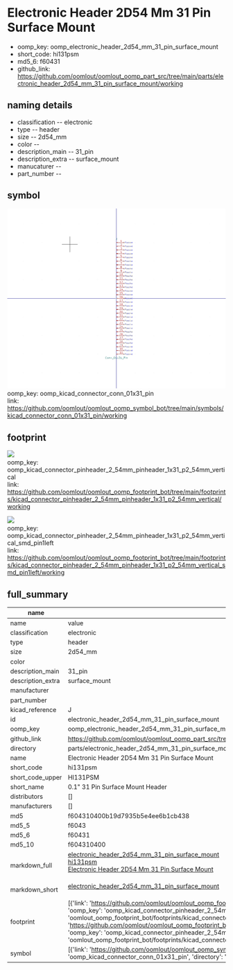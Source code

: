 # Electronic Header 2D54 Mm 31 Pin Surface Mount

  
* oomp_key: oomp_electronic_header_2d54_mm_31_pin_surface_mount 
* short_code: hi131psm
* md5_6: f60431  
* github_link: https://github.com/oomlout/oomlout_oomp_part_src/tree/main/parts/electronic_header_2d54_mm_31_pin_surface_mount/working  
## naming details
* classification -- electronic
* type -- header
* size -- 2d54_mm
* color -- 
* description_main -- 31_pin
* description_extra -- surface_mount
* manucaturer -- 
* part_number -- 



## symbol

![](symbol/0/working/working_600.png)  
oomp_key: oomp_kicad_connector_conn_01x31_pin  
link: https://github.com/oomlout/oomlout_oomp_symbol_bot/tree/main/symbols/kicad_connector_conn_01x31_pin/working  

## footprint

![](footprint/0/working/working_600.png)  
oomp_key: oomp_kicad_connector_pinheader_2_54mm_pinheader_1x31_p2_54mm_vertical  
link: https://github.com/oomlout/oomlout_oomp_footprint_bot/tree/main/footprints/kicad_connector_pinheader_2_54mm_pinheader_1x31_p2_54mm_vertical/working  

![](footprint/0/working/working_600.png)  
oomp_key: oomp_kicad_connector_pinheader_2_54mm_pinheader_1x31_p2_54mm_vertical_smd_pin1left  
link: https://github.com/oomlout/oomlout_oomp_footprint_bot/tree/main/footprints/kicad_connector_pinheader_2_54mm_pinheader_1x31_p2_54mm_vertical_smd_pin1left/working  

## full_summary
| name | value | 
| --- | --- | 
| name | value | 
| classification | electronic | 
| type | header | 
| size | 2d54_mm | 
| color |  | 
| description_main | 31_pin | 
| description_extra | surface_mount | 
| manufacturer |  | 
| part_number |  | 
| kicad_reference | J | 
| id | electronic_header_2d54_mm_31_pin_surface_mount | 
| oomp_key | oomp_electronic_header_2d54_mm_31_pin_surface_mount | 
| github_link | https://github.com/oomlout/oomlout_oomp_part_src/tree/main/parts/electronic_header_2d54_mm_31_pin_surface_mount/working | 
| directory | parts/electronic_header_2d54_mm_31_pin_surface_mount | 
| name | Electronic Header 2D54 Mm 31 Pin Surface Mount | 
| short_code | hi131psm | 
| short_code_upper | HI131PSM | 
| short_name | 0.1" 31 Pin Surface Mount Header | 
| distributors | [] | 
| manufacturers | [] | 
| md5 | f604310400b19d7935b5e4ee6b1cb438 | 
| md5_5 | f6043 | 
| md5_6 | f60431 | 
| md5_10 | f604310400 | 
| markdown_full | [electronic_header_2d54_mm_31_pin_surface_mount](https://github.com/oomlout/oomlout_oomp_part_src/tree/main/parts/electronic_header_2d54_mm_31_pin_surface_mount/working)<br>[hi131psm](https://github.com/oomlout/oomlout_oomp_part_src/tree/main/parts/electronic_header_2d54_mm_31_pin_surface_mount/working)<br>[Electronic Header 2D54 Mm 31 Pin Surface Mount](https://github.com/oomlout/oomlout_oomp_part_src/tree/main/parts/electronic_header_2d54_mm_31_pin_surface_mount/working)<br><br> | 
| markdown_short | [electronic_header_2d54_mm_31_pin_surface_mount](https://github.com/oomlout/oomlout_oomp_part_src/tree/main/parts/electronic_header_2d54_mm_31_pin_surface_mount/working)<br><br> | 
| footprint | [{'link': 'https://github.com/oomlout/oomlout_oomp_footprint_bot/tree/main/foootprntss/kicad_connector_pinheader_2_54mm_pinheader_1x31_p2_54mm_vertical', 'oomp_key': 'oomp_kicad_connector_pinheader_2_54mm_pinheader_1x31_p2_54mm_vertical', 'directory': 'oomlout_oomp_footprint_bot/footprints/kicad_connector_pinheader_2_54mm_pinheader_1x31_p2_54mm_vertical//working/working.kicad_mod'}, {'link': 'https://github.com/oomlout/oomlout_oomp_footprint_bot/tree/main/foootprntss/kicad_connector_pinheader_2_54mm_pinheader_1x31_p2_54mm_vertical_smd_pin1left', 'oomp_key': 'oomp_kicad_connector_pinheader_2_54mm_pinheader_1x31_p2_54mm_vertical_smd_pin1left', 'directory': 'oomlout_oomp_footprint_bot/footprints/kicad_connector_pinheader_2_54mm_pinheader_1x31_p2_54mm_vertical_smd_pin1left//working/working.kicad_mod'}] | 
| symbol | [{'link': 'https://github.com/oomlout/oomlout_oomp_symbol_bot/tree/main/symbols/kicad_connector_conn_01x31_pin', 'oomp_key': 'oomp_kicad_connector_conn_01x31_pin', 'directory': 'oomlout_oomp_symbol_bot/symbols/kicad_connector_conn_01x31_pin//working/working.kicad_sym'}] | 
